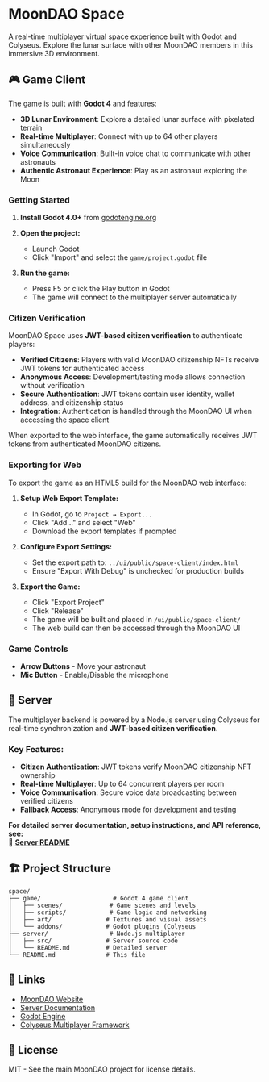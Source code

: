 # MoonDAO Space

A real-time multiplayer virtual space experience built with Godot and Colyseus. Explore the lunar surface with other MoonDAO members in this immersive 3D environment.

## 🎮 Game Client

The game is built with **Godot 4** and features:

- **3D Lunar Environment**: Explore a detailed lunar surface with pixelated terrain
- **Real-time Multiplayer**: Connect with up to 64 other players simultaneously  
- **Voice Communication**: Built-in voice chat to communicate with other astronauts
- **Authentic Astronaut Experience**: Play as an astronaut exploring the Moon

### Getting Started

1. **Install Godot 4.0+** from [godotengine.org](https://godotengine.org/)

2. **Open the project:**
   - Launch Godot
   - Click "Import" and select the `game/project.godot` file

3. **Run the game:**
   - Press F5 or click the Play button in Godot
   - The game will connect to the multiplayer server automatically

### Citizen Verification

MoonDAO Space uses **JWT-based citizen verification** to authenticate players:

- **Verified Citizens**: Players with valid MoonDAO citizenship NFTs receive JWT tokens for authenticated access
- **Anonymous Access**: Development/testing mode allows connection without verification
- **Secure Authentication**: JWT tokens contain user identity, wallet address, and citizenship status
- **Integration**: Authentication is handled through the MoonDAO UI when accessing the space client

When exported to the web interface, the game automatically receives JWT tokens from authenticated MoonDAO citizens.

### Exporting for Web

To export the game as an HTML5 build for the MoonDAO web interface:

1. **Setup Web Export Template:**
   - In Godot, go to `Project → Export...`
   - Click "Add..." and select "Web"
   - Download the export templates if prompted

2. **Configure Export Settings:**
   - Set the export path to: `../ui/public/space-client/index.html`
   - Ensure "Export With Debug" is unchecked for production builds

3. **Export the Game:**
   - Click "Export Project"
   - Click "Release"
   - The game will be built and placed in `/ui/public/space-client/`
   - The web build can then be accessed through the MoonDAO UI

### Game Controls

- **Arrow Buttons** - Move your astronaut
- **Mic Button** - Enable/Disable the microphone

## 🚀 Server

The multiplayer backend is powered by a Node.js server using Colyseus for real-time synchronization and **JWT-based citizen verification**.

### Key Features:
- **Citizen Authentication**: JWT tokens verify MoonDAO citizenship NFT ownership
- **Real-time Multiplayer**: Up to 64 concurrent players per room
- **Voice Communication**: Secure voice data broadcasting between verified citizens
- **Fallback Access**: Anonymous mode for development and testing

**For detailed server documentation, setup instructions, and API reference, see:**  
📖 **[Server README](./server/README.md)**

## 🏗️ Project Structure

```
space/
├── game/                    # Godot 4 game client
│   ├── scenes/             # Game scenes and levels
│   ├── scripts/            # Game logic and networking
│   ├── art/               # Textures and visual assets
│   └── addons/            # Godot plugins (Colyseus 
├── server/                 # Node.js multiplayer 
│   ├── src/               # Server source code
│   └── README.md          # Detailed server 
└── README.md              # This file
```

## 🔗 Links

- [MoonDAO Website](https://moondao.com)
- [Server Documentation](./server/README.md)
- [Godot Engine](https://godotengine.org/)
- [Colyseus Multiplayer Framework](https://colyseus.io/)

## 📝 License

MIT - See the main MoonDAO project for license details.
